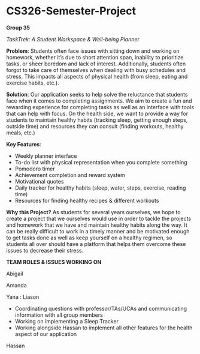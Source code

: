 # CS326-Semester-Project
**Group 35**

_TaskTrek: A Student Workspace & Well-being Planner_

**Problem**: 
Students often face issues with sitting down and working on homework, whether it’s due to short attention span, inability to prioritize tasks, or sheer boredom and lack of interest. Additionally, students often forgot to take care of themselves when dealing with busy schedules and stress. This impacts all aspects of physical health (from sleep, eating and exercise habits, etc.). 

**Solution**: 
Our application seeks to help solve the reluctance that students face when it comes to completing assignments. We aim to create a fun and rewarding experience for completing tasks as well as an interface with tools that can help with focus. On the health side, we want to provide a way for students to maintain healthy habits (tracking sleep, getting enough steps, outside time) and resources they can consult (finding workouts, healthy meals, etc.)

**Key Features**: 
- Weekly planner interface
- To-do list with physical representation when you complete something
- Pomodoro timer
- Achievement completion and reward system
- Motivational quotes
- Daily tracker for healthy habits (sleep, water, steps, exercise, reading time) 
- Resources for finding healthy recipes & different workouts
  
**Why this Project?**
As students for several years ourselves, we hope to create a project that we ourselves would use in order to tackle the projects and homework that we have and maintain healthy habits along the way. It can be really difficult to work in a timely manner and be motivated enough to get tasks done as well as keep yourself on a healthy regimen, so students all over should have a platform that helps them overcome these issues to decrease their stress.

**TEAM ROLES & ISSUES WORKING ON**

Abigail

Amanda

Yana : Liason  
- Coordinating questions with professor/TAs/UCAs and communicating information with all group members
- Working on implementing a Sleep Tracker 
- Working alongside Hassan to implement all other features for the health aspect of our application

Hassan

